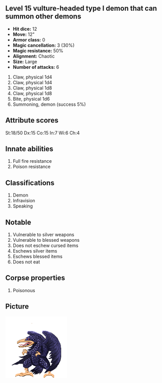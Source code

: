 ## Level 15 vulture-headed type I demon that can summon other demons

- **Hit dice:** 12
- **Move:** 12"
- **Armor class:** 0
- **Magic cancellation:** 3 (30%)
- **Magic resistance:** 50%
- **Alignment:** Chaotic
- **Size:** Large
- **Number of attacks:** 6
1. Claw, physical 1d4
2. Claw, physical 1d4
3. Claw, physical 1d8
4. Claw, physical 1d8
5. Bite, physical 1d6
6. Summoning, demon (success 5%)

## Attribute scores

St:18/50 Dx:15 Co:15 In:7 Wi:6 Ch:4

## Innate abilities

1. Full fire resistance
2. Poison resistance

## Classifications

1. Demon
2. Infravision
3. Speaking

## Notable

1. Vulnerable to silver weapons
2. Vulnerable to blessed weapons
3. Does not eschew cursed items
4. Eschews silver items
5. Eschews blessed items
6. Does not eat

## Corpse properties

1. Poisonous

## Picture

![Vrock](https://github.com/hyvanmielenpelit/GnollHackTileSet/blob/main/Monsters/vrock/vrock.png?raw=true)
